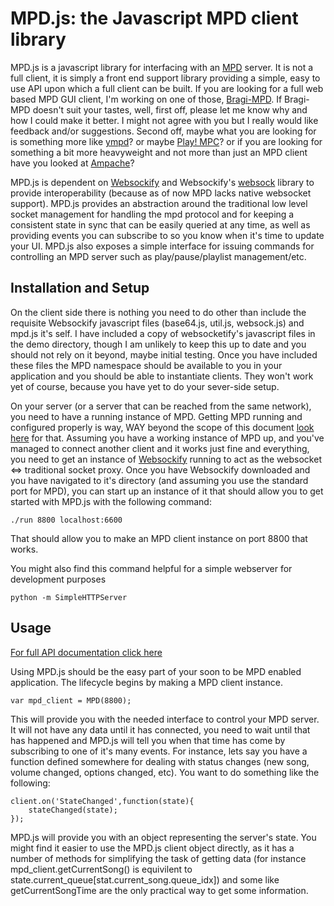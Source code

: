 MPD.js: the Javascript MPD client library
=========================================

MPD.js is a javascript library for interfacing with an [MPD](http://www.musicpd.org/) server. It is not a full client, it is simply a front end support library providing a simple, easy to use API upon which a full client can be built. If you are looking for a full web based MPD GUI client, I'm working on one of those, [Bragi-MPD](https://github.com/bobboau/Bragi-MPD). If Bragi-MPD doesn't suit your tastes, well, first off, please let me know why and how I could make it better. I might not agree with you but I really would like feedback and/or suggestions. Second off, maybe what you are looking for is something more like [ympd](https://github.com/notandy/ympd)? or maybe [Play! MPC](https://github.com/msteiger/play-mpc)? or if you are looking for something a bit more heavyweight and not more than just an MPD client have you looked at [Ampache](http://ampache.org/)?

MPD.js is dependent on [Websockify](https://github.com/kanaka/websockify) and Websockify's [websock](https://github.com/kanaka/websockify/wiki/websock.js) library to provide interoperability (because as of now MPD lacks native websocket support). MPD.js provides an abstraction around the traditional low level socket management for handling the mpd protocol and for keeping a consistent state in sync that can be easily queried at any time, as well as providing events you can subscribe to so you know when it's time to update your UI. MPD.js also exposes a simple interface for issuing commands for controlling an MPD server such as play/pause/playlist management/etc.

Installation and Setup
---------------------

On the client side there is nothing you need to do other than include the requisite Websockify javascript files (base64.js, util.js, websock.js) and mpd.js it's self. I have included a copy of websocketify's javascript files in the demo directory, though I am unlikely to keep this up to date and you should not rely on it beyond, maybe initial testing. Once you have included these files the MPD namespace should be available to you in your application and you should be able to instantiate clients. They won't work yet of course, because you have yet to do your sever-side setup.

On your server (or a server that can be reached from the same network), you need to have a running instance of MPD. Getting MPD running and configured properly is way, WAY beyond the scope of this document [look here](http://www.musicpd.org/doc/user/) for that. Assuming you have a working instance of MPD up, and you've managed to connect another client and it works just fine and everything, you need to get an instance of [Websockify](https://github.com/kanaka/websockify) running to act as the websocket <=> traditional socket proxy. Once you have Websockify downloaded and you have navigated to it's directory (and assuming you use the standard port for MPD), you can start up an instance of it that should allow you to get started with MPD.js with the following command:

    ./run 8800 localhost:6600

That should allow you to make an MPD client instance on port 8800 that works.

You might also find this command helpful for a simple webserver for development purposes

    python -m SimpleHTTPServer

Usage
-----

[For full API documentation click here](http://bobboau.github.io/MPD.js/doc/MPD.html)

Using MPD.js should be the easy part of your soon to be MPD enabled application. The lifecycle begins by making a MPD client instance.

    var mpd_client = MPD(8800);

This will provide you with the needed interface to control your MPD server. It will not have any data until it has connected, you need to wait until that has happened and MPD.js will tell you when that time has come by subscribing to one of it's many events. For instance, lets say you have a function defined somewhere for dealing with status changes (new song, volume changed, options changed, etc). You want to do something like the following:

    client.on('StateChanged',function(state){
        stateChanged(state);
    });

MPD.js will provide you with an object representing the server's state. You might find it easier to use the MPD.js client object directly, as it has a number of methods for simplifying the task of getting data (for instance mpd_client.getCurrentSong() is equivilent to state.current_queue[stat.current_song.queue_idx]) and some like getCurrentSongTime are the only practical way to get some information.
